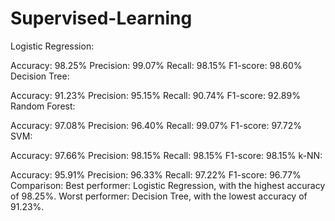 # Supervised-Learning
Logistic Regression:

Accuracy: 98.25%
Precision: 99.07%
Recall: 98.15%
F1-score: 98.60%
Decision Tree:

Accuracy: 91.23%
Precision: 95.15%
Recall: 90.74%
F1-score: 92.89%
Random Forest:

Accuracy: 97.08%
Precision: 96.40%
Recall: 99.07%
F1-score: 97.72%
SVM:

Accuracy: 97.66%
Precision: 98.15%
Recall: 98.15%
F1-score: 98.15%
k-NN:

Accuracy: 95.91%
Precision: 96.33%
Recall: 97.22%
F1-score: 96.77%
Comparison:
Best performer: Logistic Regression, with the highest accuracy of 98.25%.
Worst performer: Decision Tree, with the lowest accuracy of 91.23%.
